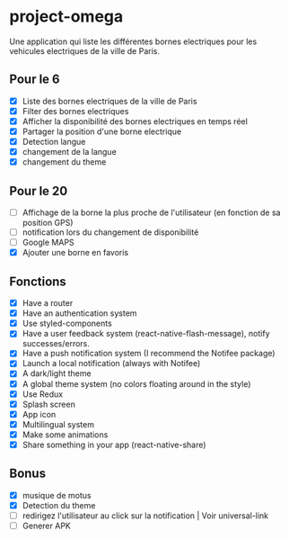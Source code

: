 # project-omega

Une application qui liste les différentes bornes electriques pour les vehicules electriques de la ville de Paris.

## Pour le 6

- [x] Liste des bornes electriques de la ville de Paris
- [x] Filter des bornes electriques
- [x] Afficher la disponibilité des bornes electriques en temps réel
- [x] Partager la position d'une borne electrique
- [x] Detection langue
- [x] changement de la langue
- [x] changement du theme

## Pour le 20

- [ ] Affichage de la borne la plus proche de l'utilisateur (en fonction de sa position GPS)
- [ ] notification lors du changement de disponibilité
- [ ] Google MAPS
- [x] Ajouter une borne en favoris

## Fonctions

- [x] Have a router
- [x] Have an authentication system
- [x] Use styled-components
- [x] Have a user feedback system (react-native-flash-message), notify successes/errors.
- [x] Have a push notification system (I recommend the Notifee package)
- [x] Launch a local notification (always with Notifee)
- [x] A dark/light theme
- [x] A global theme system (no colors floating around in the style)
- [x] Use Redux
- [x] Splash screen
- [x] App icon
- [x] Multilingual system
- [x] Make some animations
- [x] Share something in your app (react-native-share)

## Bonus

- [x] musique de motus
- [x] Detection du theme
- [ ] redirigez l'utilisateur au click sur la notification | Voir universal-link
- [ ] Generer APK
